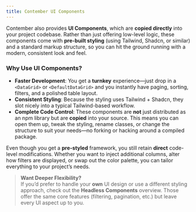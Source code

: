 ```yaml
---
title: Contember UI Components
---
```


Contember also provides **UI Components**, which are **copied directly** into your project codebase. Rather than just offering low-level logic, these components come with **pre-built styling** (using Tailwind, Shadcn, or similar) and a standard markup structure, so you can hit the ground running with a modern, consistent look and feel.

### **Why Use UI Components?**

- **Faster Development**: You get a **turnkey** experience—just drop in a `<DataGrid>` or `<DefaultDataGrid>` and you instantly have paging, sorting, filters, and a polished table layout.
- **Consistent Styling**: Because the styling uses Tailwind + Shadcn, they slot nicely into a typical Tailwind-based workflow.
- **Complete Code Control**: These components are **not** just distributed as an npm library but are **copied** into your source. This means you can open them up, tweak the styling, rename classes, or change the structure to suit your needs—no forking or hacking around a compiled package.

Even though you get a **pre-styled** framework, you still retain **direct** code-level modifications. Whether you want to inject additional columns, alter how filters are displayed, or swap out the color palette, you can tailor everything to your project’s needs.

> **Want Deeper Flexibility?**  
> If you’d prefer to handle your **own** UI design or use a different styling approach, check out the **Headless Components** overview. Those offer the same core features (filtering, pagination, etc.) but leave every UI aspect up to you.
